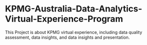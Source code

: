 # KPMG-Australia-Data-Analytics-Virtual-Experience-Program
This Project is about KPMG virtual experience, including data quality assessment, data insights, and data insights and presentation. 
